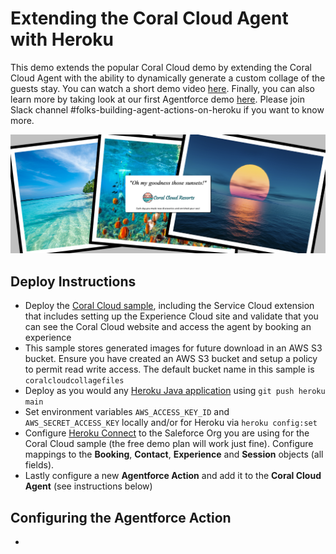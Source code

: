 Extending the Coral Cloud Agent with Heroku
===========================================

This demo extends the popular Coral Cloud demo by extending the Coral Cloud Agent with the ability to dynamically generate a custom collage of the guests stay. You can watch a short demo video [here](https://drive.google.com/file/d/1L2BjRLBbCSJlohd60oaqo73Iv_O6euhi/view?usp=sharing). Finally, you can also learn more by taking look at our first Agentforce demo [here](https://blog.heroku.com/building-supercharged-agents-heroku-agentforce). Please join Slack channel 
#folks-building-agent-actions-on-heroku if you want to know more.


![alt text](downloads/test.png "Collage")

Deploy Instructions
----------------------------
- Deploy the [Coral Cloud sample](https://developer.salesforce.com/sample-apps), including the Service Cloud extension that includes setting up the Experience Cloud site and validate that you can see the Coral Cloud website and access the agent by booking an experience
- This sample stores generated images for future download in an AWS S3 bucket. Ensure you have created an AWS S3 bucket and setup a policy to permit read write access. The default bucket name in this sample is `coralcloudcollagefiles`
- Deploy as you would any [Heroku Java application](https://devcenter.heroku.com/articles/getting-started-with-java) using `git push heroku main`
- Set environment variables `AWS_ACCESS_KEY_ID` and `AWS_SECRET_ACCESS_KEY` locally and/or for Heroku via `heroku config:set` 
- Configure [Heroku Connect](https://www.heroku.com/connect) to the Saleforce Org you are using for the Coral Cloud sample (the free demo plan will work just fine). Configure mappings to the **Booking**, **Contact**, **Experience** and **Session** objects (all fields).
- Lastly configure a new **Agentforce Action** and add it to the **Coral Cloud Agent** (see instructions below)

Configuring the Agentforce Action
---------------------------------
- 
